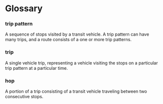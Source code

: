 # Glossary

### trip pattern

A sequence of stops visited by a transit vehicle. A trip pattern can have many trips, and a route consists of a one or more trip patterns.

### trip

A single vehicle trip, representing a vehicle visiting the stops on a particular trip pattern at a particular time.

### hop

A portion of a trip consisting of a transit vehicle traveling between two consecutive stops.